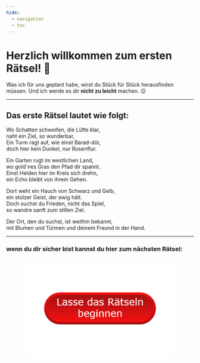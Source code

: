 ```yaml
---
hide:
  - navigation
  - toc
---
```


# Herzlich willkommen zum ersten Rätsel! 🎉

Was ich für uns geplant habe, wirst du Stück für Stück herausfinden müssen. Und ich werde es dir **nicht zu leicht** machen. 😉

---

## Das erste Rätsel lautet wie folgt:

Wo Schatten schweifen, die Lüfte klar,  
naht ein Ziel, so wunderbar,  
Ein Turm ragt auf, wie einst Barad-dûr,  
doch hier kein Dunkel, nur Rosenflur.

Ein Garten rugt im westlichen Land,  
wo gold´nes Gras den Pfad dir spannt.  
Einst Helden hier im Kreis sich drehn,  
ein Echo bleibt von ihrem Gehen.

Dort weht ein Hauch von Schwarz und Gelb,  
ein stolzer Geist, der ewig hält.  
Doch suchst du Frieden, nicht das Spiel,  
so wandre sanft zum stillen Ziel.

Der Ort, den du suchst, ist weithin bekannt,  
mit Blumen und Türmen und deinem Freund in der Hand.  

---

### **wenn du dir sicher bist kannst du hier zum nächsten Rätsel:**  
<a href="/Rätsel2" target="_blank">
    <img src="/img/Button1.png" alt="Button" width="400" style="display: block; margin: 0 auto;">
</a>